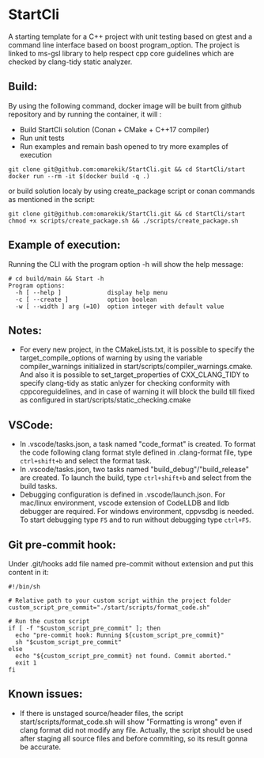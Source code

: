 # StartCli
A starting template for a C++ project with unit testing based on gtest and a command line interface based on boost program_option. The project is linked to ms-gsl library to help respect cpp core guidelines which are checked by clang-tidy static analyzer.

## Build:
By using the following command, docker image will be built from github repository and by running the container, it will : 
 * Build StartCli solution (Conan + CMake + C++17 compiler)
 * Run unit tests
 * Run examples and remain  bash opened to try more examples of execution
```
git clone git@github.com:omarekik/StartCli.git && cd StartCli/start
docker run --rm -it $(docker build -q .)
```
or build solution localy by using create_package script or conan commands as mentioned in the script: 
```
git clone git@github.com:omarekik/StartCli.git && cd StartCli/start
chmod +x scripts/create_package.sh && ./scripts/create_package.sh
```
## Example of execution:
Running the CLI with the program option -h will show the help message:
```console
# cd build/main && Start -h
Program options:
  -h [ --help ]             display help menu
  -c [ --create ]           option boolean
  -w [ --width ] arg (=10)  option integer with default value

```

## Notes:
 * For every new project, in the CMakeLists.txt, it is possible to specify the target_compile_options of warning by using the variable compiler_warnings initialized in start/scripts/compiler_warnings.cmake. And also it is possible to set_target_properties of CXX_CLANG_TIDY to specify clang-tidy as static anlyzer for checking conformity with cppcoreguidelines, and in case of warning it will block the build till fixed as configured in start/scripts/static_checking.cmake

## VSCode:
 * In .vscode/tasks.json, a task named "code_format" is created. To format the code following clang format style defined in .clang-format file, type `ctrl+shift+b` and select the format task.
 * In .vscode/tasks.json, two tasks named "build_debug"/"build_release" are created. To launch the build, type `ctrl+shift+b` and select from the build tasks. 
 * Debugging configuration is defined in .vscode/launch.json. For mac/linux environment, vscode extension of CodeLLDB and lldb debugger are required. For windows environment, cppvsdbg is needed. To start debugging type `F5` and to run without debugging type `ctrl+F5`.

## Git pre-commit hook:
Under .git/hooks add file named pre-commit without extension and put this content in it:  
```
#!/bin/sh

# Relative path to your custom script within the project folder
custom_script_pre_commit="./start/scripts/format_code.sh"

# Run the custom script
if [ -f "$custom_script_pre_commit" ]; then
  echo "pre-commit hook: Running ${custom_script_pre_commit}"
  sh "$custom_script_pre_commit"
else
  echo "${custom_script_pre_commit} not found. Commit aborted."
  exit 1
fi
```  

## Known issues:
 * If there is unstaged source/header files, the script start/scripts/format_code.sh will show "Formatting is wrong" even if clang format did not modify any file. Actually, the script should be used after staging all source files and before commiting, so its result gonna be accurate.

